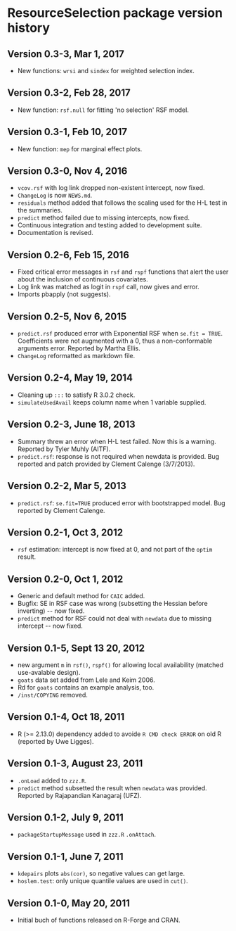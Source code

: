 # ResourceSelection package version history

## Version 0.3-3, Mar 1, 2017

* New functions: `wrsi` and `sindex` for weighted selection index.

## Version 0.3-2, Feb 28, 2017

* New function: `rsf.null` for fitting 'no selection' RSF model.

## Version 0.3-1, Feb 10, 2017

* New function: `mep` for marginal effect plots.

## Version 0.3-0, Nov 4, 2016

* `vcov.rsf` with log link dropped non-existent intercept, now fixed.
* `ChangeLog` is now `NEWS.md`.
* `residuals` method added that follows the scaling used for the H-L
  test in the summaries.
* `predict` method failed due to missing intercepts, now fixed.
* Continuous integration and testing added to development suite.
* Documentation is revised.

## Version 0.2-6, Feb 15, 2016

* Fixed critical error messages in `rsf` and `rspf` functions that
  alert the user about the inclusion of continuous covariates.
* Log link was matched as logit in `rspf` call, now gives and error.
* Imports pbapply (not suggests).

## Version 0.2-5, Nov 6, 2015

* `predict.rsf` produced error with Exponential RSF
  when `se.fit = TRUE`. Coefficients were not augmented
  with a 0, thus a non-conformable arguments error.
  Reported by Martha Ellis.
* `ChangeLog` reformatted as markdown file.

## Version 0.2-4, May 19, 2014

* Cleaning up `:::` to satisfy R 3.0.2 check.
* `simulateUsedAvail` keeps column name when 1 variable supplied.

## Version 0.2-3, June 18, 2013

* Summary threw an error when H-L test failed.
  Now this is a warning. Reported by Tyler Muhly (AITF).
* `predict.rsf`: response is not required when newdata
  is provided. Bug reported and patch provided by
  Clement Calenge (3/7/2013).

## Version 0.2-2, Mar 5, 2013

* `predict.rsf`: `se.fit=TRUE` produced error with bootstrapped
  model. Bug reported by Clement Calenge.

## Version 0.2-1, Oct 3, 2012

* `rsf` estimation: intercept is now fixed at 0, and not
  part of the `optim` result.

## Version 0.2-0, Oct 1, 2012

* Generic and default method for `CAIC` added.
* Bugfix: SE in RSF case was wrong (subsetting the Hessian
  before inverting) -- now fixed.
* `predict` method for RSF could not deal with `newdata`
  due to missing intercept -- now fixed.

## Version 0.1-5, Sept 13 20, 2012

* new argument `m` in `rsf()`, `rspf()` for allowing
  local availability (matched use-avalable design).
* `goats` data set added from Lele and Keim 2006.
* Rd for `goats` contains an example analysis, too.
* `/inst/COPYING` removed.

## Version 0.1-4, Oct 18, 2011

* R (>= 2.13.0) dependency added
  to avoide `R CMD check ERROR` on old R
  (reported by Uwe Ligges).

## Version 0.1-3, August 23, 2011

* `.onLoad` added to `zzz.R`.
* `predict` method subsetted the result
  when `newdata` was provided. Reported by
  Rajapandian Kanagaraj (UFZ).

## Version 0.1-2, July 9, 2011

* `packageStartupMessage` used in `zzz.R` `.onAttach`.

## Version 0.1-1, June 7, 2011

* `kdepairs` plots `abs(cor)`, so negative values can get large.
* `hoslem.test`: only unique quantile values are used in `cut()`.

## Version 0.1-0, May 20, 2011

* Initial buch of functions released on R-Forge and CRAN.

